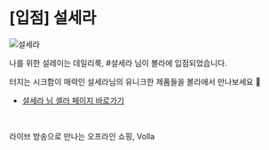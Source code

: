 # [입점] 설세라

![설세라](../../assets/marketing/dist/seller-seolsera.png)

나를 위한 설레이는 데일리룩, #설세라 님이 볼라에 입점되었습니다.

터지는 시크함이 매력인 설세라님의 유니크한 제품들을 볼라에서 만나보세요 💝

- [설세라 님 셀러 페이지 바로가기](volla://deeplink/seller/47)

<br>

라이브 방송으로 만나는 오프라인 쇼핑, Volla
